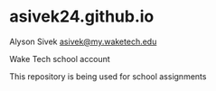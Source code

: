 # asivek24.github.io 
Alyson Sivek asivek@my.waketech.edu

Wake Tech school account

This repository is being used for school assignments
